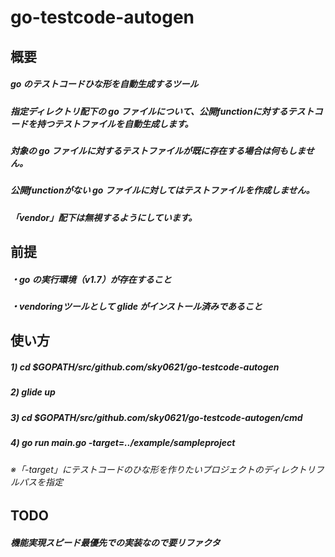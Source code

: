 # go-testcode-autogen

## 概要

##### go のテストコードひな形を自動生成するツール

##### 指定ディレクトリ配下の go ファイルについて、公開functionに対するテストコードを持つテストファイルを自動生成します。

##### 対象の go ファイルに対するテストファイルが既に存在する場合は何もしません。

##### 公開functionがない go ファイルに対してはテストファイルを作成しません。

##### 「vendor」配下は無視するようにしています。

## 前提

##### ・go の実行環境（v1.7）が存在すること

##### ・vendoringツールとして glide がインストール済みであること

## 使い方

##### 1) cd $GOPATH/src/github.com/sky0621/go-testcode-autogen

##### 2) glide up

##### 3) cd $GOPATH/src/github.com/sky0621/go-testcode-autogen/cmd

##### 4) go run main.go -target=../example/sampleproject

###### ※「-target」にテストコードのひな形を作りたいプロジェクトのディレクトリフルパスを指定

## TODO
 
##### 機能実現スピード最優先での実装なので要リファクタ
